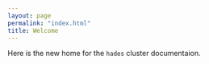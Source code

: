 ```yaml
---
layout: page
permalink: "index.html"
title: Welcome
---
```


Here is the new home for the `hades` cluster documentaion.